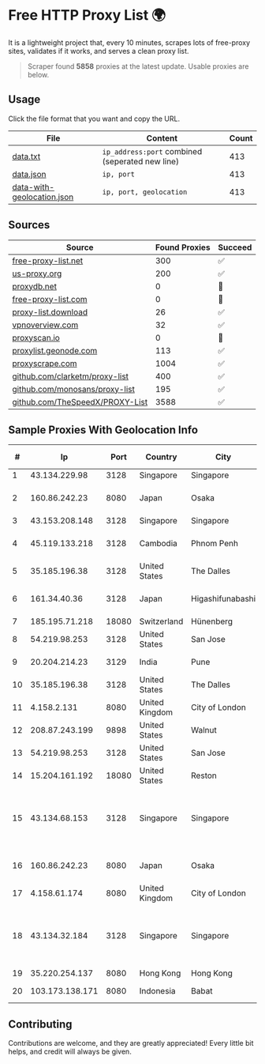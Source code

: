 
# Free HTTP Proxy List 🌍

It is a lightweight project that, every 10 minutes, scrapes lots of free-proxy sites, validates if it works, and serves a clean proxy list.


> Scraper found **5858** proxies at the latest update. Usable proxies are below.

## Usage

Click the file format that you want and copy the URL.


|File|Content|Count|
|----|-------|-----|
|[data.txt](https://raw.githubusercontent.com/themiralay/Proxy-List-World/master/data.txt)|`ip_address:port` combined (seperated new line)|413|
|[data.json](https://raw.githubusercontent.com/themiralay/Proxy-List-World/master/data.json)|`ip, port`|413|
|[data-with-geolocation.json](https://raw.githubusercontent.com/themiralay/Proxy-List-World/master/data-with-geolocation.json)|`ip, port, geolocation`|413|

## Sources

|Source|Found Proxies|Succeed|
|------|-------------|-------|
|[free-proxy-list.net](https://free-proxy-list.net)|300|✅|
|[us-proxy.org](https://www.us-proxy.org)|200|✅|
|[proxydb.net](http://proxydb.net)|0|🚫|
|[free-proxy-list.com](https://free-proxy-list.com/?page=&port=&type%5B%5D=http&type%5B%5D=https&up_time=0&search=Search)|0|🚫|
|[proxy-list.download](https://www.proxy-list.download/HTTP)|26|✅|
|[vpnoverview.com](https://vpnoverview.com/privacy/anonymous-browsing/free-proxy-servers)|32|✅|
|[proxyscan.io](https://www.proxyscan.io)|0|🚫|
|[proxylist.geonode.com](https://proxylist.geonode.com/api/proxy-list?limit=300&page=1&sort_by=lastChecked&sort_type=desc&protocols=http,https)|113|✅|
|[proxyscrape.com](https://api.proxyscrape.com/v2/?request=displayproxies&protocol=http&timeout=10000&country=all&ssl=all&anonymity=all)|1004|✅|
|[github.com/clarketm/proxy-list](https://raw.githubusercontent.com/clarketm/proxy-list/master/proxy-list-raw.txt)|400|✅|
|[github.com/monosans/proxy-list](https://raw.githubusercontent.com/monosans/proxy-list/main/proxies/http.txt)|195|✅|
|[github.com/TheSpeedX/PROXY-List](https://raw.githubusercontent.com/TheSpeedX/PROXY-List/master/http.txt)|3588|✅|


## Sample Proxies With Geolocation Info

|#|Ip|Port|Country|City|Internet Service Provider|
|-|--|----|-------|----|-------------------------|
|1|43.134.229.98|3128|Singapore|Singapore|Aceville Pte.ltd|
|2|160.86.242.23|8080|Japan|Osaka|Sony Network Communications Inc|
|3|43.153.208.148|3128|Singapore|Singapore|Aceville Pte.ltd|
|4|45.119.133.218|3128|Cambodia|Phnom Penh|VIETTEL (CAMBODIA) PTE., LTD|
|5|35.185.196.38|3128|United States|The Dalles|Google LLC|
|6|161.34.40.36|3128|Japan|Higashifunabashi|NTT PC Communications, Inc.|
|7|185.195.71.218|18080|Switzerland|Hünenberg|Datasource AG|
|8|54.219.98.253|3128|United States|San Jose|Amazon.com, Inc.|
|9|20.204.214.23|3129|India|Pune|Microsoft Corporation|
|10|35.185.196.38|3128|United States|The Dalles|Google LLC|
|11|4.158.2.131|8080|United Kingdom|City of London|Microsoft Corporation|
|12|208.87.243.199|9898|United States|Walnut|Psychz Networks|
|13|54.219.98.253|3128|United States|San Jose|Amazon.com, Inc.|
|14|15.204.161.192|18080|United States|Reston|OVH SAS|
|15|43.134.68.153|3128|Singapore|Singapore|Shenzhen Tencent Computer Systems Company Limited|
|16|160.86.242.23|8080|Japan|Osaka|Sony Network Communications Inc|
|17|4.158.61.174|8080|United Kingdom|City of London|Microsoft Corporation|
|18|43.134.32.184|3128|Singapore|Singapore|Shenzhen Tencent Computer Systems Company Limited|
|19|35.220.254.137|8080|Hong Kong|Hong Kong|Google LLC|
|20|103.173.138.171|8080|Indonesia|Babat|PT Serayu Multi Connection|



## Contributing

Contributions are welcome, and they are greatly appreciated! Every
little bit helps, and credit will always be given.

